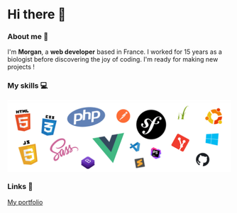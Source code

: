 <h1>Hi there 👋</h1>

### About me 👱

I'm __Morgan__, a __web developer__ based in France. I worked for 15 years as a biologist before discovering the joy of coding.
I'm ready for making new projects !


### My skills 💻

<p align="center">
  <img align="center" alt="Skills" src="https://github.com/mlaversin/mlaversin/blob/main/img/skills.png" />
</p>

### Links 🔗

[My portfolio](https://www.morganlaversin.fr)
